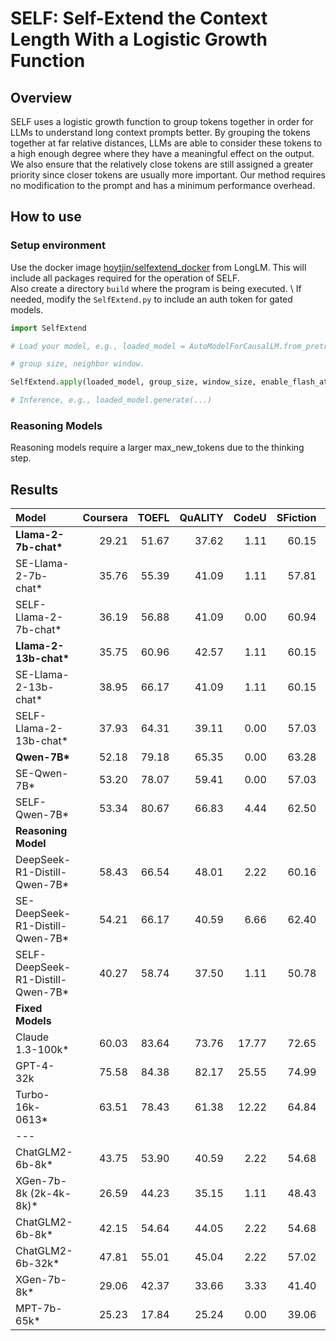 # SELF: Self-Extend the Context Length With a Logistic Growth Function

## Overview
SELF uses a logistic growth function to group tokens together in order for LLMs to understand long context prompts better. By grouping the tokens together at far relative distances, LLMs are able to consider these tokens to a high enough degree where they have a meaningful effect on the output. We also ensure that the relatively close tokens are still assigned a greater priority since closer tokens are usually more important. Our method requires no modification to the prompt and has a minimum performance overhead.

## How to use
### Setup environment
Use the docker image [hoytjin/selfextend_docker](https://hub.docker.com/r/hoytjin/selfextend_docker/tags) from LongLM. This will include all packages required for the operation of SELF.  
Also create a directory ``build`` where the program is being executed. \\
If needed, modify the ``SelfExtend.py`` to include an auth token for gated models.

```python
import SelfExtend

# Load your model, e.g., loaded_model = AutoModelForCausalLM.from_pretrained(model_path) 

# group size, neighbor window. 

SelfExtend.apply(loaded_model, group_size, window_size, enable_flash_attention=False)

# Inference, e.g., loaded_model.generate(...)

```

### Reasoning Models
Reasoning models require a larger max_new_tokens due to the thinking step. 

## Results
| **Model**                                   | Coursera | TOEFL | QuALITY | CodeU | SFiction | Avg. |
|:--------------------------------------------|---------:|------:|--------:|------:|---------:|-----:|
| **Llama-2-7b-chat\***                       | 29.21 | 51.67 | 37.62 | 1.11 | 60.15 | 35.95 |
| SE-Llama-2-7b-chat\*                        | 35.76 | 55.39 | 41.09 | 1.11 | 57.81 | 38.23 |
| SELF-Llama-2-7b-chat\*                      | 36.19 | 56.88 | 41.09 | 0.00 | 60.94 | 39.02 |
| **Llama-2-13b-chat\***                      | 35.75 | 60.96 | 42.57 | 1.11 | 60.15 | 40.11 |
| SE-Llama-2-13b-chat\*                       | 38.95 | 66.17 | 41.09 | 1.11 | 60.15 | 41.49 |
| SELF-Llama-2-13b-chat\*                     | 37.93 | 64.31 | 39.11 | 0.00 | 57.03 | 39.68 |
| **Qwen-7B\***                               | 52.18 | 79.18 | 65.35 | 0.00 | 63.28 | 52.00 |
| SE-Qwen-7B\*                                | 53.20 | 78.07 | 59.41 | 0.00 | 57.03 | 49.54 |
| SELF-Qwen-7B\*                              | 53.34 | 80.67 | 66.83 | 4.44 | 62.50 | 53.56 |
| **Reasoning Model**                         |         |       |        |      |         |      |
| DeepSeek-R1-Distill-Qwen-7B\*               | 58.43 | 66.54 | 48.01 | 2.22 | 60.16 | 47.07 |
| SE-DeepSeek-R1-Distill-Qwen-7B\*            | 54.21 | 66.17 | 40.59 | 6.66 | 62.40 | 45.81 |
| SELF-DeepSeek-R1-Distill-Qwen-7B\*          | 40.27 | 58.74 | 37.50 | 1.11 | 50.78 | 37.68 |
| **Fixed Models**                            |         |       |        |      |         |      |
| Claude 1.3-100k\*                           | 60.03 | 83.64 | 73.76 | 17.77 | 72.65 | 65.97 |
| GPT-4-32k                                   | 75.58 | 84.38 | 82.17 | 25.55 | 74.99 | 73.11 |
| Turbo-16k-0613\*                            | 63.51 | 78.43 | 61.38 | 12.22 | 64.84 | 60.73 |
| ---                                         |         |       |        |      |         |      |
| ChatGLM2-6b-8k\*                            | 43.75 | 53.90 | 40.59 | 2.22 | 54.68 | 34.69 |
| XGen-7b-8k (2k-4k-8k)\*                     | 26.59 | 44.23 | 35.15 | 1.11 | 48.43 | 26.41 |
| ChatGLM2-6b-8k\*                            | 42.15 | 54.64 | 44.05 | 2.22 | 54.68 | 35.95 |
| ChatGLM2-6b-32k\*                           | 47.81 | 55.01 | 45.04 | 2.22 | 57.02 | 39.01 |
| XGen-7b-8k\*                                | 29.06 | 42.37 | 33.66 | 3.33 | 41.40 | 27.63 |
| MPT-7b-65k\*                                | 25.23 | 17.84 | 25.24 | 0.00 | 39.06 | 19.22 |
